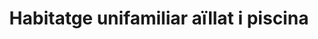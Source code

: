 ---
shortName: habitatge-aillat-piscina
title: Habitatge unifamiliar aïllat i piscina
location: Via Cornisa 51, Calvià
startYear: 2022
endYear: 2023
sponsor: Calvià Country Club
mainImage: 
  url: /single-house-pool/2_1_batcheditor_fotor
  urlhd: /single-house-pool/2_1_batcheditor_fotor_main
  description: ""
images:
  - url: /single-house-pool/2_1_batcheditor_fotor
    description: ""
  - url: /single-house-pool/2_2_batcheditor_fotor
    description: ""
  - url: /single-house-pool/2_3_batcheditor_fotor
    description: ""
  - url: /single-house-pool/2_4_batcheditor_fotor
    description: ""
  - url: /single-house-pool/2_5_batcheditor_fotor
    description: ""
---